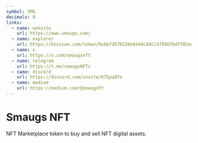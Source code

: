 ```yaml
---
symbol: SMG
decimals: 8
links:
  - name: website
    url: https://www.smaugs.com/
  - name: explorer
    url: https://bscscan.com/token/0x6bfd576220e8444CA4Cc5f89Efbd7f02a4C94C16
  - name: x
    url: https://x.com/smaugsnft
  - name: telegram
    url: https://t.me/smaugsNFTs
  - name: discord
    url: https://discord.com/invite/K75pa8Te
  - name: medium
    url: https://medium.com/@smaugnft
---
```


# Smaugs NFT

NFT Marketplace token to buy and sell NFT digital assets.
